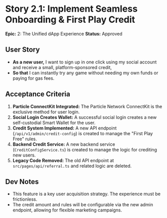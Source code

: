 # Story 2.1: Implement Seamless Onboarding & First Play Credit

**Epic:** 2: The Unified dApp Experience
**Status:** Approved

## User Story
- **As a new user,** I want to sign up in one click using my social account and receive a small, platform-sponsored credit,
- **So that** I can instantly try any game without needing my own funds or paying for gas fees.

## Acceptance Criteria
1.  **Particle ConnectKit Integrated:** The Particle Network ConnectKit is the exclusive method for user login.
2.  **Social Login Creates Wallet:** A successful social login creates a new self-custodial Smart Wallet for the user.
3.  **Credit System Implemented:** A new API endpoint (`/api/v1/admin/credit-config`) is created to manage the "First Play Free" rules.
4.  **Backend Credit Service:** A new backend service (`CreditConfigService.ts`) is created to manage the logic for crediting new users.
5.  **Legacy Code Removed:** The old API endpoint at `src/pages/api/referral.ts` and related logic are deleted.

## Dev Notes
- This feature is a key user acquisition strategy. The experience must be frictionless.
- The credit amount and rules will be configurable via the new admin endpoint, allowing for flexible marketing campaigns.
